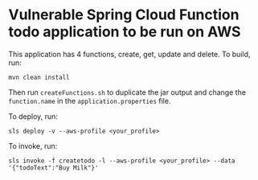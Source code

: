 # Vulnerable Spring Cloud Function todo application to be run on AWS

This application has 4 functions, create, get, update and delete. To build, run:

```mvn clean install```

Then run ```createFunctions.sh``` to duplicate the jar output and change the ```function.name``` in the ```application.properties``` file.

To deploy, run:

```sls deploy -v --aws-profile <your_profile>```

To invoke, run:

```sls invoke -f createtodo -l --aws-profile <your_profile> --data '{"todoText":"Buy Milk"}'```
